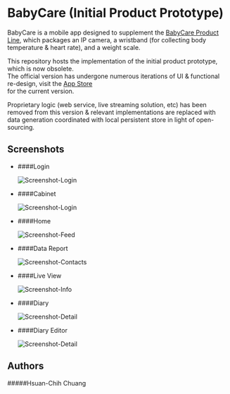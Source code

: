 # BabyCare (Initial Product Prototype)

BabyCare is a mobile app designed to supplement the [BabyCare Product Line](www.qbb.net), which packages an IP camera, a wristband (for collecting body temperature & heart rate), and a weight scale.

This repository hosts the implementation of the initial product prototype, which is now obsolete.   
The official version has undergone numerous iterations of UI & functional re-design, visit the [App Store](https://itunes.apple.com/app/qu-bao-bao-tie-xin-shou-hu/id968231213?mt=8)  
for the current version.
 
Proprietary logic (web service, live streaming solution, etc) has been removed from this version & relevant implementations are replaced with data generation coordinated with local persistent store in light of open-sourcing.  
  
  
  
## Screenshots

* ####Login

  ![Screenshot-Login](./Screenshots/screenshot-login.png)  
  
  
* ####Cabinet

  ![Screenshot-Login](./Screenshots/screenshot-cabinet.png)

* ####Home

  ![Screenshot-Feed](./Screenshots/screenshot-home.png)

* ####Data Report

  ![Screenshot-Contacts](./Screenshots/screenshot-data-report.png)

* ####Live View

  ![Screenshot-Info](./Screenshots/screenshot-live-view.png)
  
* ####Diary

  ![Screenshot-Detail](./Screenshots/screenshot-diary.png)
  
* ####Diary Editor

  ![Screenshot-Detail](./Screenshots/screenshot-diary-editor.png)
  
  
## Authors
#####Hsuan-Chih Chuang
